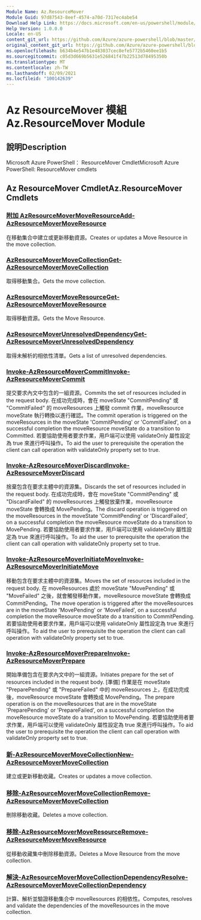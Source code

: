 ```yaml
---
Module Name: Az.ResourceMover
Module Guid: 97d87543-8eef-4574-a70d-7317ec4abe54
Download Help Link: https://docs.microsoft.com/en-us/powershell/module/az.resourcemover
Help Version: 1.0.0.0
Locale: en-US
content_git_url: https://github.com/Azure/azure-powershell/blob/master/src/ResourceMover/help/Az.ResourceMover.md
original_content_git_url: https://github.com/Azure/azure-powershell/blob/master/src/ResourceMover/help/Az.ResourceMover.md
ms.openlocfilehash: b634b4e547b1e483037cec8efe5772b5460ee1b5
ms.sourcegitcommit: c05d3d669b5631e526841f47b22513d78495350b
ms.translationtype: MT
ms.contentlocale: zh-TW
ms.lasthandoff: 02/09/2021
ms.locfileid: "100142639"
---
```

# <span data-ttu-id="a1c9c-101">Az ResourceMover 模組</span><span class="sxs-lookup"><span data-stu-id="a1c9c-101">Az.ResourceMover Module</span></span>
## <span data-ttu-id="a1c9c-102">說明</span><span class="sxs-lookup"><span data-stu-id="a1c9c-102">Description</span></span>
<span data-ttu-id="a1c9c-103">Microsoft Azure PowerShell： ResourceMover Cmdlet</span><span class="sxs-lookup"><span data-stu-id="a1c9c-103">Microsoft Azure PowerShell: ResourceMover cmdlets</span></span>

## <span data-ttu-id="a1c9c-104">Az ResourceMover Cmdlet</span><span class="sxs-lookup"><span data-stu-id="a1c9c-104">Az.ResourceMover Cmdlets</span></span>
### [<span data-ttu-id="a1c9c-105">附加 AzResourceMoverMoveResource</span><span class="sxs-lookup"><span data-stu-id="a1c9c-105">Add-AzResourceMoverMoveResource</span></span>](Add-AzResourceMoverMoveResource.md)
<span data-ttu-id="a1c9c-106">在移動集合中建立或更新移動資源。</span><span class="sxs-lookup"><span data-stu-id="a1c9c-106">Creates or updates a Move Resource in the move collection.</span></span>

### [<span data-ttu-id="a1c9c-107">AzResourceMoverMoveCollection</span><span class="sxs-lookup"><span data-stu-id="a1c9c-107">Get-AzResourceMoverMoveCollection</span></span>](Get-AzResourceMoverMoveCollection.md)
<span data-ttu-id="a1c9c-108">取得移動集合。</span><span class="sxs-lookup"><span data-stu-id="a1c9c-108">Gets the move collection.</span></span>

### [<span data-ttu-id="a1c9c-109">AzResourceMoverMoveResource</span><span class="sxs-lookup"><span data-stu-id="a1c9c-109">Get-AzResourceMoverMoveResource</span></span>](Get-AzResourceMoverMoveResource.md)
<span data-ttu-id="a1c9c-110">取得移動資源。</span><span class="sxs-lookup"><span data-stu-id="a1c9c-110">Gets the Move Resource.</span></span>

### [<span data-ttu-id="a1c9c-111">AzResourceMoverUnresolvedDependency</span><span class="sxs-lookup"><span data-stu-id="a1c9c-111">Get-AzResourceMoverUnresolvedDependency</span></span>](Get-AzResourceMoverUnresolvedDependency.md)
<span data-ttu-id="a1c9c-112">取得未解析的相依性清單。</span><span class="sxs-lookup"><span data-stu-id="a1c9c-112">Gets a list of unresolved dependencies.</span></span>

### [<span data-ttu-id="a1c9c-113">Invoke-AzResourceMoverCommit</span><span class="sxs-lookup"><span data-stu-id="a1c9c-113">Invoke-AzResourceMoverCommit</span></span>](Invoke-AzResourceMoverCommit.md)
<span data-ttu-id="a1c9c-114">提交要求內文中包含的一組資源。</span><span class="sxs-lookup"><span data-stu-id="a1c9c-114">Commits the set of resources included in the request body.</span></span>
<span data-ttu-id="a1c9c-115">在成功完成時，會在 moveState "CommitPending" 或 "CommitFailed" 的 moveResources 上觸發 commit 作業，moveResource moveState 執行轉換以進行確認。</span><span class="sxs-lookup"><span data-stu-id="a1c9c-115">The commit operation is triggered on the moveResources in the moveState 'CommitPending' or 'CommitFailed', on a successful completion the moveResource moveState do a transition to Committed.</span></span>
<span data-ttu-id="a1c9c-116">若要協助使用者要求作業，用戶端可以使用 validateOnly 屬性設定為 true 來進行呼叫操作。</span><span class="sxs-lookup"><span data-stu-id="a1c9c-116">To aid the user to prerequisite the operation the client can call operation with validateOnly property set to true.</span></span>

### [<span data-ttu-id="a1c9c-117">Invoke-AzResourceMoverDiscard</span><span class="sxs-lookup"><span data-stu-id="a1c9c-117">Invoke-AzResourceMoverDiscard</span></span>](Invoke-AzResourceMoverDiscard.md)
<span data-ttu-id="a1c9c-118">捨棄包含在要求主體中的資源集。</span><span class="sxs-lookup"><span data-stu-id="a1c9c-118">Discards the set of resources included in the request body.</span></span>
<span data-ttu-id="a1c9c-119">在成功完成時，會在 moveState "CommitPending" 或 "DiscardFailed" 的 moveResources 上觸發放棄作業，moveResource moveState 會轉換成 MovePending。</span><span class="sxs-lookup"><span data-stu-id="a1c9c-119">The discard operation is triggered on the moveResources in the moveState 'CommitPending' or 'DiscardFailed', on a successful completion the moveResource moveState do a transition to MovePending.</span></span>
<span data-ttu-id="a1c9c-120">若要協助使用者要求作業，用戶端可以使用 validateOnly 屬性設定為 true 來進行呼叫操作。</span><span class="sxs-lookup"><span data-stu-id="a1c9c-120">To aid the user to prerequisite the operation the client can call operation with validateOnly property set to true.</span></span>

### [<span data-ttu-id="a1c9c-121">Invoke-AzResourceMoverInitiateMove</span><span class="sxs-lookup"><span data-stu-id="a1c9c-121">Invoke-AzResourceMoverInitiateMove</span></span>](Invoke-AzResourceMoverInitiateMove.md)
<span data-ttu-id="a1c9c-122">移動包含在要求主體中的資源集。</span><span class="sxs-lookup"><span data-stu-id="a1c9c-122">Moves the set of resources included in the request body.</span></span>
<span data-ttu-id="a1c9c-123">在 moveResources 處於 moveState "MovePending" 或 "MoveFailed" 之後，就會觸發移動作業，moveResource moveState 會轉換成 CommitPending。</span><span class="sxs-lookup"><span data-stu-id="a1c9c-123">The move operation is triggered after the moveResources are in the moveState 'MovePending' or 'MoveFailed', on a successful completion the moveResource moveState do a transition to CommitPending.</span></span>
<span data-ttu-id="a1c9c-124">若要協助使用者要求作業，用戶端可以使用 validateOnly 屬性設定為 true 來進行呼叫操作。</span><span class="sxs-lookup"><span data-stu-id="a1c9c-124">To aid the user to prerequisite the operation the client can call operation with validateOnly property set to true.</span></span>

### [<span data-ttu-id="a1c9c-125">Invoke-AzResourceMoverPrepare</span><span class="sxs-lookup"><span data-stu-id="a1c9c-125">Invoke-AzResourceMoverPrepare</span></span>](Invoke-AzResourceMoverPrepare.md)
<span data-ttu-id="a1c9c-126">開始準備包含在要求內文中的一組資源。</span><span class="sxs-lookup"><span data-stu-id="a1c9c-126">Initiates prepare for the set of resources included in the request body.</span></span>
<span data-ttu-id="a1c9c-127">[準備] 作業是在 moveState "PreparePending" 或 "PrepareFailed" 中的 moveResources 上，在成功完成後，moveResource moveState 會轉換成 MovePending。</span><span class="sxs-lookup"><span data-stu-id="a1c9c-127">The prepare operation is on the moveResources that are in the moveState 'PreparePending' or 'PrepareFailed', on a successful completion the moveResource moveState do a transition to MovePending.</span></span>
<span data-ttu-id="a1c9c-128">若要協助使用者要求作業，用戶端可以使用 validateOnly 屬性設定為 true 來進行呼叫操作。</span><span class="sxs-lookup"><span data-stu-id="a1c9c-128">To aid the user to prerequisite the operation the client can call operation with validateOnly property set to true.</span></span>

### [<span data-ttu-id="a1c9c-129">新-AzResourceMoverMoveCollection</span><span class="sxs-lookup"><span data-stu-id="a1c9c-129">New-AzResourceMoverMoveCollection</span></span>](New-AzResourceMoverMoveCollection.md)
<span data-ttu-id="a1c9c-130">建立或更新移動收藏。</span><span class="sxs-lookup"><span data-stu-id="a1c9c-130">Creates or updates a move collection.</span></span>

### [<span data-ttu-id="a1c9c-131">移除-AzResourceMoverMoveCollection</span><span class="sxs-lookup"><span data-stu-id="a1c9c-131">Remove-AzResourceMoverMoveCollection</span></span>](Remove-AzResourceMoverMoveCollection.md)
<span data-ttu-id="a1c9c-132">刪除移動收藏。</span><span class="sxs-lookup"><span data-stu-id="a1c9c-132">Deletes a move collection.</span></span>

### [<span data-ttu-id="a1c9c-133">移除-AzResourceMoverMoveResource</span><span class="sxs-lookup"><span data-stu-id="a1c9c-133">Remove-AzResourceMoverMoveResource</span></span>](Remove-AzResourceMoverMoveResource.md)
<span data-ttu-id="a1c9c-134">從移動收藏集中刪除移動資源。</span><span class="sxs-lookup"><span data-stu-id="a1c9c-134">Deletes a Move Resource from the move collection.</span></span>

### [<span data-ttu-id="a1c9c-135">解決-AzResourceMoverMoveCollectionDependency</span><span class="sxs-lookup"><span data-stu-id="a1c9c-135">Resolve-AzResourceMoverMoveCollectionDependency</span></span>](Resolve-AzResourceMoverMoveCollectionDependency.md)
<span data-ttu-id="a1c9c-136">計算、解析並驗證移動集合中 moveResources 的相依性。</span><span class="sxs-lookup"><span data-stu-id="a1c9c-136">Computes, resolves and validate the dependencies of the moveResources in the move collection.</span></span>

